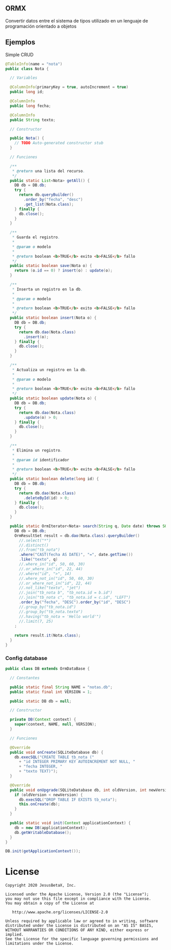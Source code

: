 ## ORMX

Convertir datos entre el sistema de tipos utilizado en un lenguaje de programación orientado a objetos

## Ejemplos

Simple CRUD

```java
@TableInfo(name = "nota")
public class Nota {

  // Variables

  @ColumnInfo(primaryKey = true, autoIncrement = true)
  public long id;

  @ColumnInfo
  public long fecha;

  @ColumnInfo
  public String texto;

  // Constructor

  public Nota() {
    // TODO Auto-generated constructor stub
  }

  // Funciones 

  /**
   * @return una lista del recurso.
   */
  public static List<Nota> getAll() {
    DB db = DB.db;
    try {
      return db.queryBuilder()
        .order_by("fecha", "desc")
        .get_list(Nota.class);
    } finally {
      db.close();
    }
  }

  /**
   * Guarda el registro.
   * 
   * @param o modelo
   * 
   * @return boolean <b>TRUE</b> exito <b>FALSE</b> fallo
   */
  public static boolean save(Nota o) {
    return (o.id == 0) ? insert(o) : update(o);
  }

  /**
   * Inserta un registro en la db.
   * 
   * @param o modelo
   * 
   * @return boolean <b>TRUE</b> exito <b>FALSE</b> fallo
   */
  public static boolean insert(Nota o) {
    DB db = DB.db;
    try {
      return db.dao(Nota.class)
        .insert(o);
    } finally {
      db.close();
    }
  }

  /**
   * Actualiza un registro en la db.
   * 
   * @param o modelo
   * 
   * @return boolean <b>TRUE</b> exito <b>FALSE</b> fallo
   */
  public static boolean update(Nota o) {
    DB db = DB.db;
    try {
      return db.dao(Nota.class)
        .update(o) > 0;
    } finally {
      db.close();
    }
  }

  /**
   * Elimina un registro.
   * 
   * @param id identificador
   *
   * @return boolean <b>TRUE</b> exito <b>FALSE</b> fallo
   */
  public static boolean delete(long id) {
    DB db = DB.db;
    try {
      return db.dao(Nota.class)
        .deleteById(id) > 0;
    } finally {
      db.close();
    }
  }

  public static OrmIterator<Nota> search(String q, Date date) throws SQLException {
    DB db = DB.db;
    OrmResultSet result = db.dao(Nota.class).queryBuilder()
      //.select("*")
      //.distinct()
      //.from("tb_nota")
      .where("CAST(fecha AS DATE)", "=", date.getTime())
      .like("texto", q)
      //.where_in("id", 50, 60, 30)
      //.or_where_in("id", 22, 44)
      //.where("id", ">", 14)
      //.where_not_in("id", 50, 60, 30)
      //.or_where_not_in("id", 22, 44)
      //.not_like("texto", "jet")
      //.join("tb_nota b", "tb_nota.id = b.id")
      //.join("tb_nota c", "tb_nota.id = c.id", "LEFT")
      .order_by("fecha", "DESC").order_by("id", "DESC")
      //.group_by("tb_nota.id")
      //.group_by("tb_nota.texto")
      //.having("tb_nota = 'Hello world'")
      //.limit(7, 25)
    ;
    
    return result.it(Nota.class);
  }
}

```

### Config database

```java
public class DB extends OrmDataBase {

  // Constantes

  public static final String NAME = "notas.db";
  public static final int VERSION = 1;

  public static DB db = null;

  // Constructor

  private DB(Context context) {
    super(context, NAME, null, VERSION);
  }

  // Funciones

  @Override
  public void onCreate(SQLiteDatabase db) {
    db.execSQL("CREATE TABLE tb_nota ("
      + "id INTEGER PRIMARY KEY AUTOINCREMENT NOT NULL, "
      + "fecha INTEGER, "
      + "texto TEXT)");
  }

  @Override
  public void onUpgrade(SQLiteDatabase db, int oldVersion, int newVersion) {
    if (oldVersion < newVersion) {
      db.execSQL("DROP TABLE IF EXISTS tb_nota");
      this.onCreate(db);
    }
  }

  public static void init(Context applicationContext) {
    db = new DB(applicationContext);
    db.getWritableDatabase();
  }
}
```

```java
DB.init(getApplicationContext());
```

License
=======

    Copyright 2020 JesusBetaX, Inc.

    Licensed under the Apache License, Version 2.0 (the "License");
    you may not use this file except in compliance with the License.
    You may obtain a copy of the License at

       http://www.apache.org/licenses/LICENSE-2.0

    Unless required by applicable law or agreed to in writing, software
    distributed under the License is distributed on an "AS IS" BASIS,
    WITHOUT WARRANTIES OR CONDITIONS OF ANY KIND, either express or implied.
    See the License for the specific language governing permissions and
    limitations under the License.
